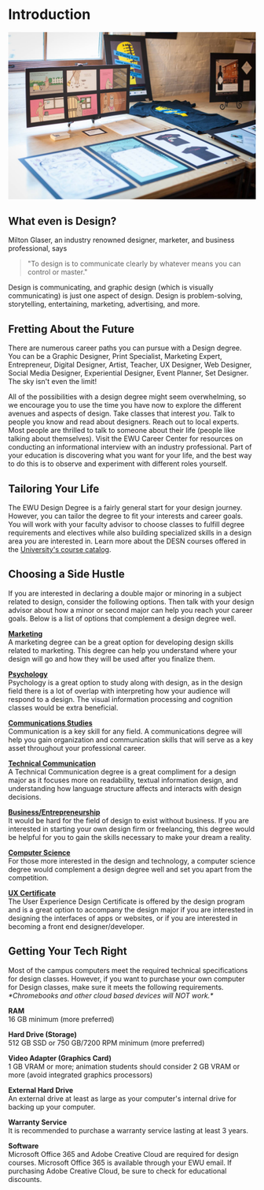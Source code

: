 # Introduction

![](../.gitbook/assets/tshirts.jpg)

## **What even is Design?**

Milton Glaser, an industry renowned designer, marketer, and business professional, says

> "To design is to communicate clearly by whatever means you can control or master."

Design is communicating, and graphic design \(which is visually communicating\) is just one aspect of design. Design is problem-solving, storytelling, entertaining, marketing, advertising, and more.

## Fretting About the Future

There are numerous career paths you can pursue with a Design degree. You can be a Graphic Designer, Print Specialist, Marketing Expert, Entrepreneur, Digital Designer, Artist, Teacher, UX Designer, Web Designer, Social Media Designer, Experiential Designer, Event Planner, Set Designer. The sky isn't even the limit!

All of the possibilities with a design degree might seem overwhelming, so we encourage you to use the time you have now to explore the different avenues and aspects of design. Take classes that interest _you_. Talk to people you know and read about designers. Reach out to local experts. Most people are thrilled to talk to someone about their life \(people like talking about themselves\). Visit the EWU Career Center for resources on conducting an informational interview with an industry professional. Part of your education is discovering what you want for your life, and the best way to do this is to observe and experiment with different roles yourself.

## Tailoring Your Life

The EWU Design Degree is a fairly general start for your design journey. However, you can tailor the degree to fit your interests and career goals. You will work with your faculty advisor to choose classes to fulfill degree requirements and electives while also building specialized skills in a design area _you_ are interested in. Learn more about the DESN courses offered in the [University's course catalog](https://catalog.ewu.edu/science-technology-engineering-mathematics/design/design-bdes/).

## Choosing a Side Hustle

If you are interested in declaring a double major or minoring in a subject related to design, consider the following options. Then talk with your design advisor about how a minor or second major can help you reach your career goals. Below is a list of options that complement a design degree well.

[**Marketing**    
](https://www.ewu.edu/cob/finance-marketing/)A marketing degree can be a great option for developing design skills related to marketing. This degree can help you understand where your design will go and how they will be used after you finalize them.

[**Psychology**    
](https://www.ewu.edu/css/psychology/)Psychology is a great option to study along with design, as in the design field there is a lot of overlap with interpreting how your audience will respond to a design. The visual information processing and cognition classes would be extra beneficial.

[**Communications Studies**    
](https://www.ewu.edu/css/communication-studies/)Communication is a key skill for any field. A communications degree will help you gain organization and communication skills that will serve as a key asset throughout your professional career.

[**Technical Communication**    
](https://www.ewu.edu/cale/english/technical-communication/)A Technical Communication degree is a great compliment for a design major as it focuses more on readability, textual information design, and understanding how language structure affects and interacts with design decisions.

[**Business/Entrepreneurship**    
](https://www.ewu.edu/cob/management/entrepreneurship/)It would be hard for the field of design to exist without business. If you are interested in starting your own design firm or freelancing, this degree would be helpful for you to gain the skills necessary to make your dream a reality.

[**Computer Science**    
](https://www.ewu.edu/cstem/computer-science/)For those more interested in the design and technology, a computer science degree would complement a design degree well and set you apart from the competition.

[**UX Certificate**    
](https://www.ewu.edu/cstem/design/ux-certificate/)The User Experience Design Certificate is offered by the design program and is a great option to accompany the design major if you are interested in designing the interfaces of apps or websites, or if you are interested in becoming a front end designer/developer.

## Getting Your Tech Right

Most of the campus computers meet the required technical specifications for design classes. However, if you want to purchase your own computer for Design classes, make sure it meets the following requirements. _\*Chromebooks and other cloud based devices will NOT work.\*_

**RAM**  
16 GB minimum \(more preferred\)

**Hard Drive \(Storage\)**  
512 GB SSD or 750 GB/7200 RPM minimum \(more preferred\)

**Video Adapter \(Graphics Card\)**  
1 GB VRAM or more; animation students should consider 2 GB VRAM or more \(avoid integrated graphics processors\)

**External Hard Drive**  
An external drive at least as large as your computer's internal drive for backing up your computer.

**Warranty Service**  
It is recommended to purchase a warranty service lasting at least 3 years.

**Software**  
Microsoft Office 365 and Adobe Creative Cloud are required for design courses. Microsoft Office 365 is available through your EWU email. If purchasing Adobe Creative Cloud, be sure to check for educational discounts.

